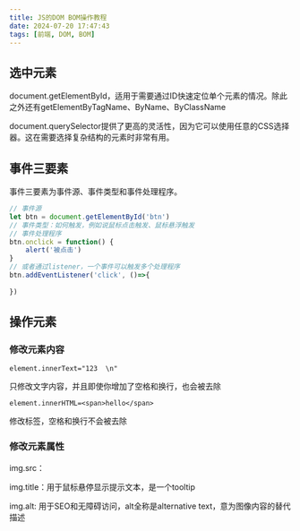 ```yaml
---
title: JS的DOM BOM操作教程
date: 2024-07-20 17:47:43
tags: [前端, DOM, BOM]
---
```


## 选中元素

document.getElementById，适用于需要通过ID快速定位单个元素的情况。除此之外还有getElementByTagName、ByName、ByClassName

document.querySelector提供了更高的灵活性，因为它可以使用任意的CSS选择器。这在需要选择复杂结构的元素时非常有用。

## 事件三要素

事件三要素为事件源、事件类型和事件处理程序。

```js
// 事件源
let btn = document.getElementById('btn')
// 事件类型：如何触发，例如说鼠标点击触发、鼠标悬浮触发
// 事件处理程序
btn.onclick = function() {
    alert('被点击')
}
// 或者通过listener，一个事件可以触发多个处理程序
btn.addEventListener('click', ()=>{
    
})

```

## 操作元素

### 修改元素内容

`element.innerText="123  \n"`

只修改文字内容，并且即使你增加了空格和换行，也会被去除

`element.innerHTML=<span>hello</span>`

修改标签，空格和换行不会被去除

### 修改元素属性

img.src：

img.title：用于鼠标悬停显示提示文本，是一个tooltip

img.alt: 用于SEO和无障碍访问，alt全称是alternative text，意为图像内容的替代描述

